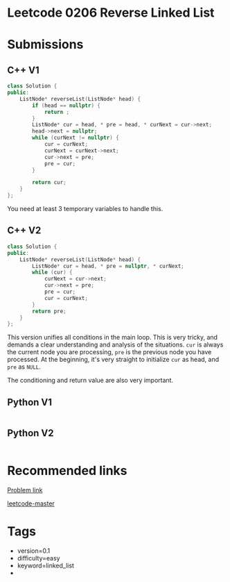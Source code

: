 # Leetcode 0206 Reverse Linked List

# Submissions

## C++ V1

```C++
class Solution {
public:
    ListNode* reverseList(ListNode* head) {
        if (head == nullptr) {
            return ;
        }
        ListNode* cur = head, * pre = head, * curNext = cur->next;
        head->next = nullptr;
        while (curNext != nullptr) {
            cur = curNext;
            curNext = curNext->next;
            cur->next = pre;
            pre = cur;
        }

        return cur;
    }
};
```

You need at least 3 temporary variables to handle this.



## C++ V2

```C++
class Solution {
public:
    ListNode* reverseList(ListNode* head) {
        ListNode* cur = head, * pre = nullptr, * curNext;
        while (cur) {
            curNext = cur->next;
            cur->next = pre;
            pre = cur;
            cur = curNext;
        }
        return pre;
    }
};
```

This version unifies all conditions in the main loop. This is very tricky, and demands a clear understanding and analysis of the situations. `cur` is always the current node you are processing, `pre` is the previous node you have processed. At the beginning, it's very straight to initialize `cur` as head, and `pre` as `NULL`. 

The conditioning and return value are also very important.



## Python V1

```python
```



## Python V2

```python

```





# Recommended links

[Problem link](https://leetcode.com/problems/reverse-linked-list/description/)

[leetcode-master](https://github.com/youngyangyang04/leetcode-master/blob/master/problems/0206.%E7%BF%BB%E8%BD%AC%E9%93%BE%E8%A1%A8.md)



# Tags

- version=0.1
- difficulty=easy
- keyword=linked_list
- 